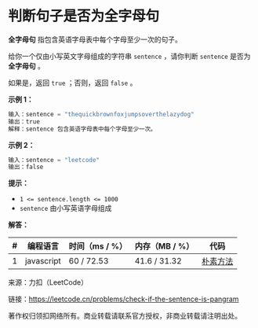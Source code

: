 # 判断句子是否为全字母句

**全字母句** 指包含英语字母表中每个字母至少一次的句子。

给你一个仅由小写英文字母组成的字符串 `sentence` ，请你判断 `sentence` 是否为 **全字母句** 。

如果是，返回 `true` ；否则，返回 `false` 。

**示例 1：**

``` javascript
输入：sentence = "thequickbrownfoxjumpsoverthelazydog"
输出：true
解释：sentence 包含英语字母表中每个字母至少一次。
```

**示例 2：**

``` javascript
输入：sentence = "leetcode"
输出：false
```

**提示：**

- `1 <= sentence.length <= 1000`
- `sentence` 由小写英语字母组成

**解答：**

**#**|**编程语言**|**时间（ms / %）**|**内存（MB / %）**|**代码**
--|--|--|--|--
1|javascript|60 / 72.53|41.6 / 31.32|[朴素方法](./javascript/ac_v1.js)

来源：力扣（LeetCode）

链接：https://leetcode.cn/problems/check-if-the-sentence-is-pangram

著作权归领扣网络所有。商业转载请联系官方授权，非商业转载请注明出处。
